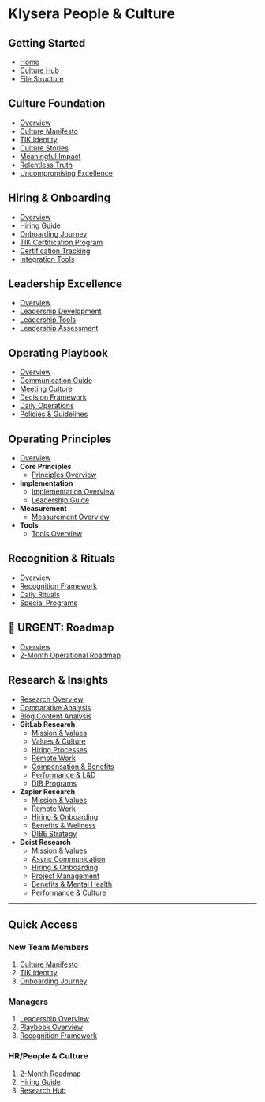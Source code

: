 # Klysera People & Culture

## Getting Started
- [Home](README.md)
- [Culture Hub](docs/Klysera/Culture-Hub.md)
- [File Structure](docs/Klysera/FILE-STRUCTURE.md)

## Culture Foundation
- [Overview](docs/Klysera/Culture/Overview.md)
- [Culture Manifesto](docs/Klysera/Culture/Culture-Manifesto.md)
- [TIK Identity](docs/Klysera/Culture/TIK-Identity.md)
- [Culture Stories](docs/Klysera/Culture/Culture-Stories.md)
- [Meaningful Impact](docs/Klysera/Culture/Meaningful-Impact.md)
- [Relentless Truth](docs/Klysera/Culture/Relentless-Truth.md)
- [Uncompromising Excellence](docs/Klysera/Culture/Uncompromising-Excellence.md)

## Hiring & Onboarding
- [Overview](docs/Klysera/Hiring-Onboarding/Overview.md)
- [Hiring Guide](docs/Klysera/Hiring-Onboarding/Hiring-Guide.md)
- [Onboarding Journey](docs/Klysera/Hiring-Onboarding/Onboarding-Journey.md)
- [TIK Certification Program](docs/Klysera/Hiring-Onboarding/TIK-Certification-Program.md)
- [Certification Tracking](docs/Klysera/Hiring-Onboarding/Certification-Tracking-Template.md)
- [Integration Tools](docs/Klysera/Hiring-Onboarding/Integration-Tools.md)

## Leadership Excellence
- [Overview](docs/Klysera/Leadership/Overview.md)
- [Leadership Development](docs/Klysera/Leadership/Leadership-Development.md)
- [Leadership Tools](docs/Klysera/Leadership/Leadership-Tools.md)
- [Leadership Assessment](docs/Klysera/Leadership/Leadership-Assessment.md)

## Operating Playbook
- [Overview](docs/Klysera/Playbook/Overview.md)
- [Communication Guide](docs/Klysera/Playbook/Communication-Guide.md)
- [Meeting Culture](docs/Klysera/Playbook/Meeting-Culture.md)
- [Decision Framework](docs/Klysera/Playbook/Decision-Framework.md)
- [Daily Operations](docs/Klysera/Playbook/Daily-Operations.md)
- [Policies & Guidelines](docs/Klysera/Playbook/Policies-Guidelines.md)

## Operating Principles
- [Overview](docs/Klysera/Operating-Principles/Overview.md)
- **Core Principles**
  - [Principles Overview](docs/Klysera/Operating-Principles/Principles/Overview.md)
- **Implementation**
  - [Implementation Overview](docs/Klysera/Operating-Principles/Implementation/Overview.md)
  - [Leadership Guide](docs/Klysera/Operating-Principles/Implementation/Leadership-Guide.md)
- **Measurement**
  - [Measurement Overview](docs/Klysera/Operating-Principles/Measurement/Overview.md)
- **Tools**
  - [Tools Overview](docs/Klysera/Operating-Principles/Tools/Overview.md)

## Recognition & Rituals
- [Overview](docs/Klysera/Recognition-Rituals/Overview.md)
- [Recognition Framework](docs/Klysera/Recognition-Rituals/Recognition-Framework.md)
- [Daily Rituals](docs/Klysera/Recognition-Rituals/Daily-Rituals.md)
- [Special Programs](docs/Klysera/Recognition-Rituals/Special-Programs.md)

## 🚨 URGENT: Roadmap
- [Overview](docs/Klysera/Roadmap/Overview.md)
- [2-Month Operational Roadmap](docs/Klysera/Roadmap/2-Month-Operational-Roadmap.md)

## Research & Insights
- [Research Overview](Research/README.md)
- [Comparative Analysis](Research/Comparative-Analysis-Summary.md)
- [Blog Content Analysis](Research/Blog-Content-Analysis-All-Companies.md)
- **GitLab Research**
  - [Mission & Values](Research/GitLab/1_Mission_Vision.md)
  - [Values & Culture](Research/GitLab/2_Values_Culture.md)
  - [Hiring Processes](Research/GitLab/3_Hiring_Processes.md)
  - [Remote Work](Research/GitLab/4_Remote_Work_Principles.md)
  - [Compensation & Benefits](Research/GitLab/Compensation-Benefits-Total-Rewards.md)
  - [Performance & L&D](Research/GitLab/Performance-Management-Learning-Development.md)
  - [DIB Programs](Research/GitLab/Diversity-Inclusion-Belonging-Programs.md)
- **Zapier Research**
  - [Mission & Values](Research/Zapier/Mission-Vision-Values.md)
  - [Remote Work](Research/Zapier/Remote-Work-Principles.md)
  - [Hiring & Onboarding](Research/Zapier/Hiring-Onboarding.md)
  - [Benefits & Wellness](Research/Zapier/Employee-Benefits-Wellness-Programs.md)
  - [DIBE Strategy](Research/Zapier/Diversity-Inclusion-DIBE-Strategy.md)
- **Doist Research**
  - [Mission & Values](Research/Doist/Mission-Vision-Values.md)
  - [Async Communication](Research/Doist/Async-Communication-Framework.md)
  - [Hiring & Onboarding](Research/Doist/Hiring-Onboarding.md)
  - [Project Management](Research/Doist/Project-Management-Structure.md)
  - [Benefits & Mental Health](Research/Doist/Employee-Benefits-Mental-Health.md)
  - [Performance & Culture](Research/Doist/Performance-Culture-Employee-Experience.md)

---

## Quick Access

### New Team Members
1. [Culture Manifesto](docs/Klysera/Culture/Culture-Manifesto.md)
2. [TIK Identity](docs/Klysera/Culture/TIK-Identity.md)
3. [Onboarding Journey](docs/Klysera/Hiring-Onboarding/Onboarding-Journey.md)

### Managers
1. [Leadership Overview](docs/Klysera/Leadership/Overview.md)
2. [Playbook Overview](docs/Klysera/Playbook/Overview.md)
3. [Recognition Framework](docs/Klysera/Recognition-Rituals/Recognition-Framework.md)

### HR/People & Culture
1. [2-Month Roadmap](docs/Klysera/Roadmap/2-Month-Operational-Roadmap.md)
2. [Hiring Guide](docs/Klysera/Hiring-Onboarding/Hiring-Guide.md)
3. [Research Hub](Research/README.md)